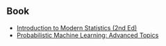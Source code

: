 ## Book
- [Introduction to Modern Statistics (2nd Ed)](https://openintro-ims2.netlify.app/)
- [Probabilistic Machine Learning: Advanced Topics](https://probml.github.io/pml-book/book2.html)
